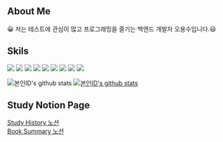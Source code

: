 ## About Me
😀 저는 테스트에 관심이 많고 프로그래밍을 즐기는 백엔드 개발자 오용수입니다.😃

## Skils
<img
  src="https://img.shields.io/badge/Java-007396?style=flat-square&logo=Java&logoColor=white"
/>
<img
  src="https://img.shields.io/badge/Spring-6DB33F?style=flat-square&logo=Spring&logoColor=white"
/>
<img
  src="https://img.shields.io/badge/Spring Boot-6DB33F?style=flat-square&logo=Spring Boot&logoColor=white"
/>
<img
  src="https://img.shields.io/badge/Spring Security-6DB33F?style=flat-square&logo=Spring Security&logoColor=white"
/>
<img
  src="https://img.shields.io/badge/JavaScript-F7DF1E?style=flat-square&logo=JavaScript&logoColor=white"
/>
<img
  src="https://img.shields.io/badge/Oracle-F80000?style=flat-square&logo=Oracle&logoColor=white"
/>
<img
  src="https://img.shields.io/badge/Mysql-4479A1?style=flat-square&logo=Mysql&logoColor=white"
/>
<img
  src="https://img.shields.io/badge/Gradle-02303A?style=flat-square&logo=Gradle&logoColor=white"
/>
<img
  src="https://img.shields.io/badge/Docker-2496ED?style=flat-square&logo=Docker&logoColor=white"
/>

![본인ID's github stats](https://github-readme-stats.vercel.app/api?username=dhdydtn91&show_icons=true)
[![본인ID's github stats](https://github-readme-stats.vercel.app/api/top-langs/?username=dhdydtn91&show_icons=true&hide_border=true&title_color=004386&icon_color=004386&layout=compact)](https://github.com/dhdydtn91)

## Study Notion Page

[Study History 노션](https://www.notion.so/dda07f0782b64efa85458b97a1cc4130)  
[Book Summary 노션](https://www.notion.so/dda07f0782b64efa85458b97a1cc4130)
<!--
**dhdydtn91/dhdydtn91** is a ✨ _special_ ✨ repository because its `README.md` (this file) appears on your GitHub profile.

Here are some ideas to get you started:

- 🔭 I’m currently working on ...
- 🌱 I’m currently learning ...
- 👯 I’m looking to collaborate on ...
- 🤔 I’m looking for help with ...
- 💬 Ask me about ...
- 📫 How to reach me: ...
- 😄 Pronouns: ...
- ⚡ Fun fact: ...
-->
